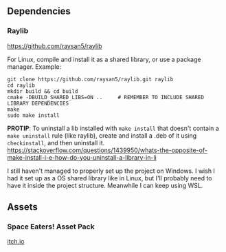 ## Dependencies

### Raylib

https://github.com/raysan5/raylib

For Linux, compile and install it as a shared library, or use a package manager. Example:

```
git clone https://github.com/raysan5/raylib.git raylib
cd raylib
mkdir build && cd build
cmake -DBUILD_SHARED_LIBS=ON ..     # REMEMBER TO INCLUDE SHARED LIBRARY DEPENDENCIES
make
sudo make install
```

**PROTIP**: To uninstall a lib installed with `make install` that doesn't contain a `make uninstall` rule (like raylib), create and install a .deb of it using `checkinstall`, and then uninstall it. https://stackoverflow.com/questions/1439950/whats-the-opposite-of-make-install-i-e-how-do-you-uninstall-a-library-in-li


I still haven't managed to properly set up the project on Windows. I wish I had it set up as a OS shared library like in Linux, but I'll probably need to have it inside the project structure. Meanwhile I can keep using WSL.

## Assets

### Space Eaters! Asset Pack

[itch.io](https://cluly.itch.io/space-eaters/download/eyJleHBpcmVzIjoxNjkwNzcwNDU1LCJpZCI6NTIyMDM1fQ%3d%3d%2eUSTlqOsYFu9kOJUnZIM2oTVyXwg%3d)